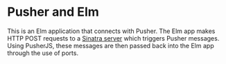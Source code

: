 # Pusher and Elm

This is an Elm application that connects with Pusher. The Elm app makes HTTP POST requests to a [Sinatra server](https://github.com/pusher-community/sinatra-realtime-server) which triggers Pusher messages. Using PusherJS, these messages are then passed back into the Elm app through the use of ports.
